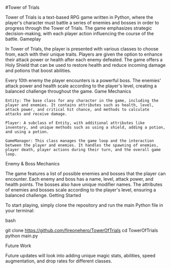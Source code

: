 #Tower of Trials

Tower of Trials is a text-based RPG game written in Python, where the player's character must battle a series of enemies and bosses in order to progress through the Tower of Trials. The game emphasizes strategic decision-making, with each player action influencing the course of the battle.
Gameplay

In Tower of Trials, the player is presented with various classes to choose from, each with their unique traits. Players are given the option to enhance their attack power or health after each enemy defeated. The game offers a Holy Shield that can be used to restore health and reduce incoming damage and potions that boost abilities.

Every 10th enemy the player encounters is a powerful boss. The enemies' attack power and health scale according to the player's level, creating a balanced challenge throughout the game.
Game Mechanics

    Entity: The base class for any character in the game, including the player and enemies. It contains attributes such as health, level, attack power, and critical hit chance, and methods to calculate attacks and receive damage.

    Player: A subclass of Entity, with additional attributes like inventory, and unique methods such as using a shield, adding a potion, and using a potion.

    GameManager: This class manages the game loop and the interaction between the player and enemies. It handles the spawning of enemies, player death, player actions during their turn, and the overall game loop.

Enemy & Boss Mechanics

The game features a list of possible enemies and bosses that the player can encounter. Each enemy and boss has a name, level, attack power, and health points. The bosses also have unique modifier names. The attributes of enemies and bosses scale according to the player's level, ensuring a balanced challenge.
Getting Started

To start playing, simply clone the repository and run the main Python file in your terminal:

bash

git clone https://github.com/fireonehero/TowerOfTrials
cd TowerOfTrials
python main.py

Future Work

Future updates will look into adding unique magic stats, abilities, speed augmentation, and drop rates for different classes.
